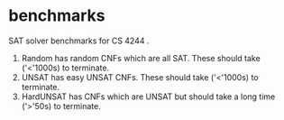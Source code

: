 # benchmarks
SAT solver benchmarks for CS 4244 .

1) Random has random CNFs which are all SAT. These should take ('<'1000s) to terminate.
2) UNSAT has easy UNSAT CNFs. These should take ('<'1000s) to terminate.
3) HardUNSAT has CNFs which are UNSAT but should take a long time ('>'50s) to terminate.

